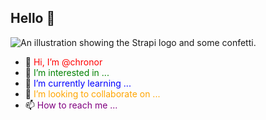 ## Hello 👋

![An illustration showing the Strapi logo and some confetti.](https://133417d2-7574-415b-9b23-a8acfc5c2735-00-2veybko7s3i8r.worf.replit.dev/
)





  - 👋 <span style="color: red;">Hi, I’m @chronor</span><br>
  - 👀 <span style="color: green;">I’m interested in ...</span><br>
  - 🌱 <span style="color: blue;">I’m currently learning ...</span><br>
  - 💞️ <span style="color: orange;">I’m looking to collaborate on ...</span><br>
  - 📫 <span style="color: purple;">How to reach me ...</span>


